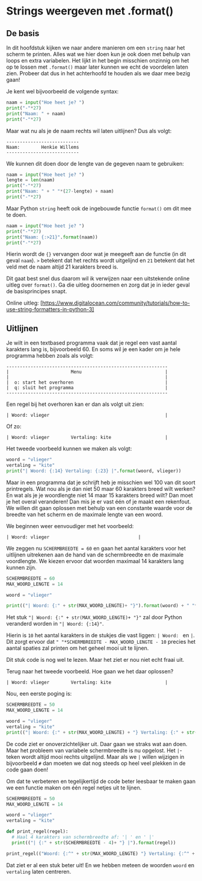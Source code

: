 # Strings weergeven met .format()

## De basis

In dit hoofdstuk kijken we naar andere manieren om een `string` naar het scherm te printen. Alles wat we hier doen kun je ook doen met behulp van loops en extra variabelen. Het lijkt in het begin misschien onzinnig om het op te lossen met `.format()` maar later kunnen we echt de voordelen laten zien. Probeer dat dus in het achterhoofd te houden als we daar mee bezig gaan!

Je kent wel bijvoorbeeld de volgende syntax:

~~~python
naam = input("Hoe heet je? ")
print("-"*27)
print("Naam: " + naam)
print("-"*27)
~~~

Maar wat nu als je de naam rechts wil laten uitlijnen? Dus als volgt:

~~~
---------------------------
Naam:        Henkie Willems
---------------------------
~~~

We kunnen dit doen door de lengte van de gegeven naam te gebruiken:

~~~python
naam = input("Hoe heet je? ")
lengte = len(naam)
print("-"*27)
print("Naam: " + " "*(27-lengte) + naam)
print("-"*27)
~~~

Maar Python `string` heeft ook de ingebouwde functie `format()` om dit mee te doen.

~~~python
naam = input("Hoe heet je? ")
print("-"*27)
print("Naam: {:>21}".format(naam))
print("-"*27)
~~~

Hierin wordt de `{}` vervangen door wat je meegeeft aan de functie (in dit geval `naam`). `>` betekent dat het rechts wordt uitgelijnd en `21` betekent dat het veld met de naam altijd 21 karakters breed is.

Dit gaat best snel dus daarom wil ik verwijzen naar een uitstekende online uitleg over `format()`. Ga die uitleg doornemen en zorg dat je in ieder geval de basisprincipes snapt.

Online uitleg: [https://www.digitalocean.com/community/tutorials/how-to-use-string-formatters-in-python-3]

## Uitlijnen

Je wilt in een textbased programma vaak dat je regel een vast aantal karakters lang is, bijvoorbeeld 60. En soms wil je een kader om je hele programma hebben zoals als volgt:
~~~
------------------------------------------------------------
|                       Menu                               |
|                                                          |          
|  o: start het overhoren                                  |
|  q: sluit het programma                                  |
------------------------------------------------------------
~~~

Een regel bij het overhoren kan er dan als volgt uit zien:

~~~
| Woord: vlieger                                           |
~~~

Of zo:

~~~
| Woord: vlieger        Vertaling: kite                    |
~~~

Het tweede voorbeeld kunnen we maken als volgt:

~~~python
woord = "vlieger"
vertaling = "kite"
print("| Woord: {:14} Vertaling: {:23} |".format(woord, vlieger))
~~~

Maar in een programma dat je schrijft heb je misschien wel 100 van dit soort printregels. Wat nou als je dan niet 50 maar 60 karakters breed wilt werken? En wat als je je woordlengte niet 14 maar 15 karakters breed wilt? Dan moet je het overal veranderen! Dan mis je er vast één of je maakt een rekenfout. We willen dit gaan oplossen met behulp van een constante waarde voor de breedte van het scherm en de maximale lengte van een woord.

We beginnen weer eenvoudiger met het voorbeeld:
~~~
| Woord: vlieger                                 |
~~~

We zeggen nu `SCHERMBREEDTE = 60` en gaan het aantal karakters voor het uitlijnen uitrekenen aan de hand van de schermbreedte en de maximale voordlengte. We kiezen ervoor dat woorden maximaal 14 karakters lang kunnen zijn.

~~~python
SCHERMBREEDTE = 60
MAX_WOORD_LENGTE = 14

woord = "vlieger"

print(("| Woord: {:" + str(MAX_WOORD_LENGTE)+ "}").format(woord) + " "*(SCHERMBREEDTE - MAX_WOORD_LENGTE - 10) + "|")
~~~

Het stuk `"| Woord: {:" + str(MAX_WOORD_LENGTE)+ "}"` zal door Python veranderd worden in `"| Woord: {:14}"`.

Hierin is `10` het aantal karakters in de stukjes die vast liggen: `| Woord: ` en `|`. Dit zorgt ervoor dat `" "*SCHERMBREEDTE - MAX_WOORD_LENGTE - 10` precies het aantal spaties zal printen om het geheel mooi uit te lijnen.

Dit stuk code is nog wel te lezen. Maar het ziet er nou niet echt fraai uit.

Terug naar het tweede voorbeeld. Hoe gaan we het daar oplossen?

~~~
| Woord: vlieger        Vertaling: kite                    |
~~~

Nou, een eerste poging is:

~~~python
SCHERMBREEDTE = 50
MAX_WOORD_LENGTE = 14

woord = "vlieger"
vertaling = "kite"
print(("| Woord: {:" + str(MAX_WOORD_LENGTE) + "} Vertaling: {:" + str(MAX_WOORD_LENGTE) + "}").format(woord, vlieger) + " "*str(SCHERMBREEDTE - 2*MAX_WOORD_LENGTE - 22) + "|")
~~~

De code ziet er onoverzichtelijker uit. Daar gaan we straks wat aan doen. Maar het probleem van variabele schermbreedte is nu opgelost. Het `|`-teken wordt altijd mooi rechts uitgelijnd. Maar als we `|` willen wijzigen in bijvoorbeeld `#` dan moeten we dat nog steeds op heel veel plekken in de code gaan doen!

Om dat te verbeteren en tegelijkertijd de code beter leesbaar te maken gaan we een functie maken om één regel netjes uit te lijnen.

~~~python
SCHERMBREEDTE = 50
MAX_WOORD_LENGTE = 14

woord = "vlieger"
vertaling = "kite"

def print_regel(regel):
  # Haal 4 karakters van schermbreedte af: '| ' en ' |'
  print(("| {:" + str(SCHERMBREEDTE - 4)+ "} |").format(regel))

print_regel(("Woord: {:^" + str(MAX_WOORD_LENGTE) "} Vertaling: {:^" + str(MAX_WOORD_LENGTE) + "}").format(woord, vertaling))
~~~

Dat ziet er al een stuk beter uit! En we hebben meteen de woorden `woord` en `vertaling` laten centreren.
